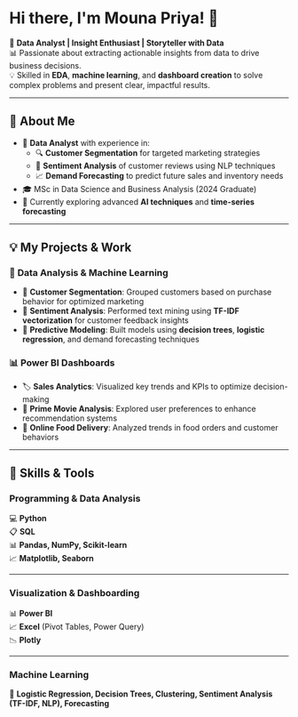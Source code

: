 # Hi there, I'm Mouna Priya! 👋

🎯 **Data Analyst | Insight Enthusiast | Storyteller with Data**  
📊 Passionate about extracting actionable insights from data to drive business decisions.  
💡 Skilled in **EDA**, **machine learning**, and **dashboard creation** to solve complex problems and present clear, impactful results.

---

## 🧩 **About Me**
- 🚀 **Data Analyst** with experience in:
  - 🔍 **Customer Segmentation** for targeted marketing strategies  
  - 💬 **Sentiment Analysis** of customer reviews using NLP techniques  
  - 📈 **Demand Forecasting** to predict future sales and inventory needs  
- 🎓 MSc in Data Science and Business Analysis (2024 Graduate)  
- 🌱 Currently exploring advanced **AI techniques** and **time-series forecasting**  

---

## 💡 **My Projects & Work**
### 📝 **Data Analysis & Machine Learning**
- 🛒 **Customer Segmentation**: Grouped customers based on purchase behavior for optimized marketing  
- 💬 **Sentiment Analysis**: Performed text mining using **TF-IDF vectorization** for customer feedback insights  
- 🌟 **Predictive Modeling**: Built models using **decision trees**, **logistic regression**, and demand forecasting techniques  

### 📊 **Power BI Dashboards**
- 🏷️ **Sales Analytics**: Visualized key trends and KPIs to optimize decision-making  
- 🎥 **Prime Movie Analysis**: Explored user preferences to enhance recommendation systems  
- 🍔 **Online Food Delivery**: Analyzed trends in food orders and customer behaviors  

---
## 🔧 **Skills & Tools**

### **Programming & Data Analysis**  
💻 **Python**  
📋 **SQL**  
📊 **Pandas, NumPy, Scikit-learn**  
📈 **Matplotlib, Seaborn**  

---

### **Visualization & Dashboarding**  
📊 **Power BI**  
📈 **Excel** (Pivot Tables, Power Query)  
📉 **Plotly**  

---

### **Machine Learning**  
🤖 **Logistic Regression, Decision Trees, Clustering, Sentiment Analysis (TF-IDF, NLP), Forecasting**
 

